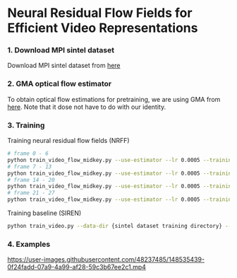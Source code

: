 # Neural Residual Flow Fields for Efficient Video Representations

### 1. Download MPI sintel dataset 
Download MPI sintel dataset from [here](http://sintel.is.tue.mpg.de/)

### 2. GMA optical flow estimator
To obtain optical flow estimations for pretraining, we are using GMA from [here](https://github.com/zacjiang/GMA). Note that it dose not have to do with our identity.

### 3. Training 
Training neural residual flow fields (NRFF)
```bash
# frame 0 - 6
python train_video_flow_midkey.py --use-estimator --lr 0.0005 --training-step 30000 --data-dir {sintel dataset training directory} --video-name alley_1 --start-frame 0 --num-frames 7 --jpeg-quality 98 --hidden-features 96 --use-estimator --tag start0_jq98_hf96
# frame 7 - 13
python train_video_flow_midkey.py --use-estimator --lr 0.0005 --training-step 30000 --data-dir {sintel dataset training directory} --video-name alley_1 --start-frame 7 --num-frames 7 --jpeg-quality 98 --hidden-features 96 --use-estimator --tag start7_jq98_hf96
# frame 14 - 20
python train_video_flow_midkey.py --use-estimator --lr 0.0005 --training-step 30000 --data-dir {sintel dataset training directory} --video-name alley_1 --start-frame 14 --num-frames 7 --jpeg-quality 98 --hidden-features 96 --use-estimator --tag start14_jq98_hf96
# frame 21 - 27
python train_video_flow_midkey.py --use-estimator --lr 0.0005 --training-step 30000 --data-dir {sintel dataset training directory} --video-name alley_1 --start-frame 21 --num-frames 7 --jpeg-quality 98 --hidden-features 96 --use-estimator --tag start21_jq98_hf96
```

Training baseline (SIREN)
```bash
python train_video.py --data-dir {sintel dataset training directory} --video-name alley_1 --hidden-features 256 --num-frames 28 --lr 0.001 --training-step 30000 --tag baseline_siren_hf256
```

### 4. Examples
https://user-images.githubusercontent.com/48237485/148535439-0f24fadd-07a9-4a99-af28-59c3b67ee2c1.mp4

